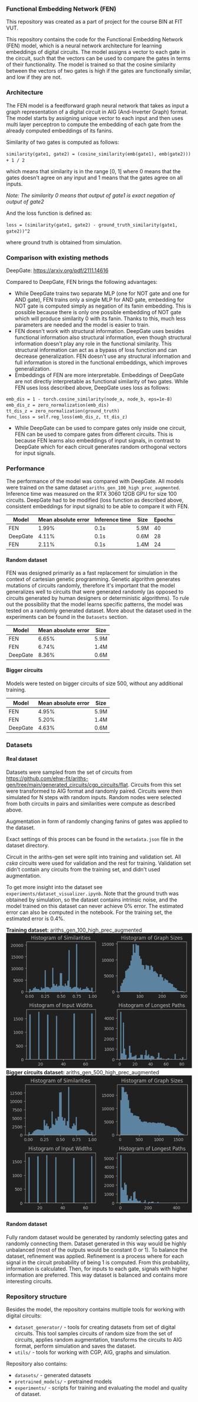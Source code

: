 ### Functional Embedding Network (FEN) ###

This repository was created as a part of project for the course BIN at FIT VUT.

This repository contains the code for the Functional Embedding Network (FEN) model, which is a neural network 
architecture for learning embeddings of digital circuits. The model assigns a vector to each gate in the circuit,
such that the vectors can be used to compare the gates in terms of their functionality. The model is trained so that
the cosine similarity between the vectors of two gates is high if the gates are functionally similar, and low if they
are not.

### Architecture ###

The FEN model is a feedforward graph neural network that takes as input a graph representation of a digital circuit
in AIG (And-Inverter Graph) format. The model starts by assigning unique vector to each input and then uses multi layer
perceptron to compute the embedding of each gate from the already computed embeddings of its fanins.

Similarity of two gates is computed as follows:

`similarity(gate1, gate2) = (cosine_similarity(emb(gate1), emb(gate2))) + 1 / 2`

which means that similarity is in the range [0, 1] where 0 means that the gates doesn't agree on any input and 1 means
that the gates agree on all inputs.

_Note: The similarity 0 means that output of gate1 is exact negation of output of gate2_

And the loss function is defined as:

`loss = (similarity(gate1, gate2) - ground_truth_similarity(gate1, gate2))^2`

where ground truth is obtained from simulation.

### Comparison with existing methods ###

DeepGate: https://arxiv.org/pdf/2111.14616

Compared to DeepGate, FEN brings the following advantages:

- While DeepGate trains two separate MLP (one for NOT gate and one for AND gate), FEN trains only a single MLP
for AND gate, embedding for NOT gate is computed simply as negation of its fanin embedding. This is possible because
there is only one possible embedding of NOT gate which will produce similarity 0 with its fanin. Thanks to this, much less
parameters are needed and the model is easier to train.
- FEN doesn't work with structural information. DeepGate uses besides functional information also structural information,
even though structural information doesn't play any role in the functional similarity. This structural information can
act as a bypass of loss function and can decrease generalization. FEN doesn't use any structural information and full
information is stored in the functional embeddings, which improves generalization.
- Embeddings of FEN are more interpretable. Embeddings of DeepGate are not directly interpretable as functional similarity
of two gates. While FEN uses loss described above, DeepGate uses loss as follows:
```
emb_dis = 1 - torch.cosine_similarity(node_a, node_b, eps=1e-8)
emb_dis_z = zero_normalization(emb_dis)
tt_dis_z = zero_normalization(ground_truth)
func_loss = self.reg_loss(emb_dis_z, tt_dis_z)
```
- While DeepGate can be used to compare gates only inside one circuit, FEN can be used to compare gates from different
circuits. This is because FEN learns also embeddings of input signals, in contrast to DeepGate which for each circuit
generates random orthogonal vectors for input signals.

### Performance ###

The performance of the model was compared with DeepGate.
All models were trained on the same dataset `ariths_gen_100_high_prec_augmented`. 
Inference time was measured on the RTX 3060 12GB GPU for size 100 circuits.
DeepGate had to be modified (loss function as described above, consistent embeddings for input signals) to be able to
compare it with FEN.

| Model | Mean absolute error | Inference time | Size | Epochs |
| --- |---------------------| --- |------|--------|
| FEN | 1.99%               | 0.1s | 5.9M | 40     |
| DeepGate | 4.11%               | 0.1s | 0.6M | 28     |
| FEN | 2.11%               | 0.1s | 1.4M | 24     |


#### Random dataset ####
FEN was designed primarily as a fast replacement for simulation in the context of cartesian genetic programming.
Genetic algorithm generates mutations of circuits randomly, therefore it's important that the model generalizes well to
circuits that were generated randomly (as opposed to circuits generated by human designers or deterministic algorithms).
To rule out the possibility that the model learns specific patterns, the model was tested on a randomly generated dataset.
More about the dataset used in the experiments can be found in the `Datasets` section.

| Model | Mean absolute error | Size |
| --- |---------------------|------|
| FEN | 6.65%               | 5.9M |
| FEN | 6.74%               | 1.4M |
| DeepGate | 8.36%               | 0.6M |


#### Bigger circuits ####
Models were tested on bigger circuits of size 500, without any additional training.

| Model | Mean absolute error | Size |
| --- |---------------------|------|
| FEN | 4.95%               | 5.9M |
| FEN | 5.20%               | 1.4M |
| DeepGate | 4.63%               | 0.6M |


### Datasets ###

#### Real dataset ####
Datasets were sampled from the set of circuits from https://github.com/ehw-fit/ariths-gen/tree/main/generated_circuits/cgp_circuits/flat.
Circuits from this set were transformed to AIG format and randomly paired.
Circuits were then simulated for N steps with random inputs. Random nodes were selected from both circuits in pairs
and similarities were compute as described above. 

Augmentation in form of randomly changing fanins of gates was applied to the dataset. 

Exact settings of this proces can be found in the `metadata.json` file in the dataset directory.

Circuit in the ariths-gen set were split into training and validation set. All *cska* circuits were used for validation
and the rest for training. Validation set didn't contain any circuits from the training set, and didn't used augmentation.

To get more insight into the dataset see `experiments/dataset_visualizer.ipynb`.
Note that the ground truth was obtained by simulation, so the dataset contains intrinsic noise,
and the model trained on this dataset can never achieve 0% error.
The estimated error can also be computed in the notebook.
For the training set, the estimated error is 0.4%. 

**Training dataset:** ariths_gen_100_high_prec_augmented\
![Training set](dataset_100_stats.png)
**Bigger circuits dataset:** ariths_gen_500_high_prec_augmented
![Bigger circuits dataset](dataset_500_stats.png)

#### Random dataset ####
Fully random dataset would be generated by randomly selecting gates and randomly connecting them.
Dataset generated in this way would be highly unbalanced (most of the outputs would be constant 0 or 1).
To balance the dataset, refinement was applied. Refinement is a process where for each signal
in the circuit probability of being 1 is computed. From this probability, information is calculated. Then, for inputs to each gate,
signals with higher information are preferred. This way dataset is balanced and contains more
interesting circuits.

### Repository structure ###

Besides the model, the repository contains multiple tools for working with digital circuits:

- `dataset_generator/` - tools for creating datasets from set of digital circuits.
This tool samples circuits of random size from the set of circuits, applies random augmentation,
transforms the circuits to AIG format, perform simulation and saves the dataset.
- `utils/` - tools for working with CGP, AIG, graphs and simulation.

Repository also contains:
- `datasets/` - generated datasets
- `pretrained_models/` - pretrained models
- `experiments/` - scripts for training and evaluating the model and quality of dataset. 

